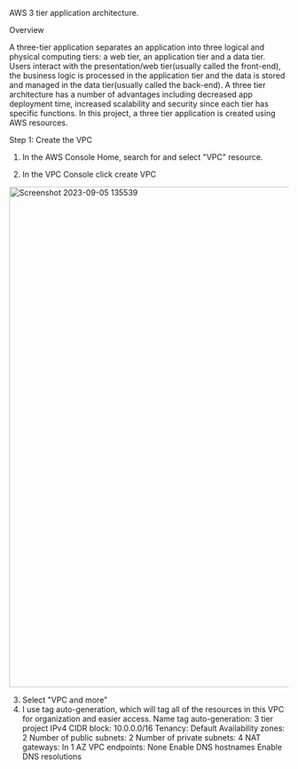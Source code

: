 AWS 3 tier application architecture.

Overview

A three-tier application separates an application into three logical and physical computing tiers: a web tier, an application tier and a data tier.  
Users interact with the presentation/web tier(usually called the front-end), the business logic is processed in the application tier and the data is stored  and managed in the data tier(usually called the back-end).
A three tier architecture has a number of advantages including decreased app deployment time, increased scalability and  security since each tier has specific functions. 
In this project, a three tier application is created using AWS resources.

Step 1: Create the VPC 

1. In the AWS Console Home, search for and select "VPC" resource.

2. In the VPC Console click create VPC
<img width="902" alt="Screenshot 2023-09-05 135539" src="https://github.com/ForkahEH/AWS-3-Tier-Architecture/assets/127892742/5e8f3e22-1ed8-4e6e-aabd-c3d374c26793">

3. Select "VPC and more"
4. I use tag auto-generation, which will tag all of the resources in this VPC for organization and easier access.
Name tag auto-generation: 3 tier project
IPv4 CIDR block: 10.0.0.0/16
Tenancy: Default
Availability zones: 2
Number of public subnets: 2
Number of private subnets: 4
NAT gateways: In 1 AZ 
VPC endpoints: None
Enable DNS hostnames
Enable DNS resolutions
